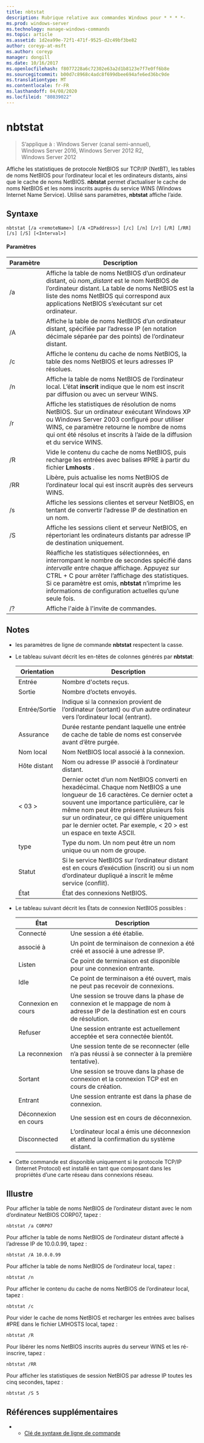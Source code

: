 ```yaml
---
title: nbtstat
description: Rubrique relative aux commandes Windows pour * * * *-
ms.prod: windows-server
ms.technology: manage-windows-commands
ms.topic: article
ms.assetid: 1d2ea99e-72f1-471f-9525-d2c49bf3be82
author: coreyp-at-msft
ms.author: coreyp
manager: dongill
ms.date: 10/16/2017
ms.openlocfilehash: f8077228a6c72302e63a2d1b8123e7f7e0ff6b8e
ms.sourcegitcommit: b00d7c8968c4adc8f699dbee694afe6ed36bc9de
ms.translationtype: MT
ms.contentlocale: fr-FR
ms.lasthandoff: 04/08/2020
ms.locfileid: "80839022"
---
```

# <a name="nbtstat"></a>nbtstat

>S’applique à : Windows Server (canal semi-annuel), Windows Server 2016, Windows Server 2012 R2, Windows Server 2012

Affiche les statistiques de protocole NetBIOS sur TCP/IP (NetBT), les tables de noms NetBIOS pour l’ordinateur local et les ordinateurs distants, ainsi que le cache de noms NetBIOS. **nbtstat** permet d’actualiser le cache de noms NetBIOS et les noms inscrits auprès du service WINS (Windows Internet Name Service). Utilisé sans paramètres, **nbtstat** affiche l’aide. 

## <a name="syntax"></a>Syntaxe

```
nbtstat [/a <remoteName>] [/A <IPaddress>] [/c] [/n] [/r] [/R] [/RR] [/s] [/S] [<Interval>]
```

#### <a name="parameters"></a>Paramètres

|    Paramètre    |                                                                                                                         Description                                                                                                                         |
|-----------------|-------------------------------------------------------------------------------------------------------------------------------------------------------------------------------------------------------------------------------------------------------------|
| /a <remoteName> |    Affiche la table de noms NetBIOS d’un ordinateur distant, où *nom_distant* est le nom NetBIOS de l’ordinateur distant. La table de noms NetBIOS est la liste des noms NetBIOS qui correspond aux applications NetBIOS s’exécutant sur cet ordinateur.     |
| /A <IPaddress>  |                                                           Affiche la table de noms NetBIOS d’un ordinateur distant, spécifiée par l’adresse IP (en notation décimale séparée par des points) de l’ordinateur distant.                                                            |
|       /c        |                                                                        Affiche le contenu du cache de noms NetBIOS, la table des noms NetBIOS et leurs adresses IP résolues.                                                                         |
|       /n        |                                            Affiche la table de noms NetBIOS de l’ordinateur local. L’état **inscrit** indique que le nom est inscrit par diffusion ou avec un serveur WINS.                                             |
|       /r        |      Affiche les statistiques de résolution de noms NetBIOS. Sur un ordinateur exécutant Windows XP ou Windows Server 2003 configuré pour utiliser WINS, ce paramètre retourne le nombre de noms qui ont été résolus et inscrits à l’aide de la diffusion et du service WINS.       |
|       /R        |                                                                      Vide le contenu du cache de noms NetBIOS, puis recharge les entrées avec balises #PRE à partir du fichier **Lmhosts** .                                                                      |
|       /RR       |                                                                           Libère, puis actualise les noms NetBIOS de l’ordinateur local qui est inscrit auprès des serveurs WINS.                                                                            |
|       /s        |                                                                          Affiche les sessions clientes et serveur NetBIOS, en tentant de convertir l’adresse IP de destination en un nom.                                                                           |
|       /S        |                                                                          Affiche les sessions client et serveur NetBIOS, en répertoriant les ordinateurs distants par adresse IP de destination uniquement.                                                                          |
|   <Interval>    | Réaffiche les statistiques sélectionnées, en interrompant le nombre de secondes spécifié dans *intervalle* entre chaque affichage. Appuyez sur CTRL + C pour arrêter l’affichage des statistiques. Si ce paramètre est omis, **nbtstat** n’imprime les informations de configuration actuelles qu’une seule fois. |
|       /?        |                                                                                                            Affiche l'aide à l'invite de commandes.                                                                                                             |

## <a name="remarks"></a>Notes

-   les paramètres de ligne de commande **nbtstat** respectent la casse.

-   Le tableau suivant décrit les en-têtes de colonnes générés par **nbtstat**:

    |Orientation|Description|
    |------|--------|
    |Entrée|Nombre d'octets reçus.|
    |Sortie|Nombre d’octets envoyés.|
    |Entrée/Sortie|Indique si la connexion provient de l’ordinateur (sortant) ou d’un autre ordinateur vers l’ordinateur local (entrant).|
    |Assurance|Durée restante pendant laquelle une entrée de cache de table de noms est conservée avant d’être purgée.|
    |Nom local|Nom NetBIOS local associé à la connexion.|
    |Hôte distant|Nom ou adresse IP associé à l’ordinateur distant.|
    |< 03 >|Dernier octet d’un nom NetBIOS converti en hexadécimal. Chaque nom NetBIOS a une longueur de 16 caractères. Ce dernier octet a souvent une importance particulière, car le même nom peut être présent plusieurs fois sur un ordinateur, ce qui diffère uniquement par le dernier octet. Par exemple, < 20 > est un espace en texte ASCII.|
    |type|Type du nom. Un nom peut être un nom unique ou un nom de groupe.|
    |Statut|Si le service NetBIOS sur l’ordinateur distant est en cours d’exécution (inscrit) ou si un nom d’ordinateur dupliqué a inscrit le même service (conflit).|
    |État|État des connexions NetBIOS.|

-   Le tableau suivant décrit les États de connexion NetBIOS possibles :

    |État|Description|
    |-----|--------|
    |Connecté|Une session a été établie.|
    |associé à|Un point de terminaison de connexion a été créé et associé à une adresse IP.|
    |Listen|Ce point de terminaison est disponible pour une connexion entrante.|
    |Idle|Ce point de terminaison a été ouvert, mais ne peut pas recevoir de connexions.|
    |Connexion en cours|Une session se trouve dans la phase de connexion et le mappage de nom à adresse IP de la destination est en cours de résolution.|
    |Refuser|Une session entrante est actuellement acceptée et sera connectée bientôt.|
    |La reconnexion|Une session tente de se reconnecter (elle n’a pas réussi à se connecter à la première tentative).|
    |Sortant|Une session se trouve dans la phase de connexion et la connexion TCP est en cours de création.|
    |Entrant|Une session entrante est dans la phase de connexion.|
    |Déconnexion en cours|Une session est en cours de déconnexion.|
    |Disconnected|L’ordinateur local a émis une déconnexion et attend la confirmation du système distant.|

-   Cette commande est disponible uniquement si le protocole TCP/IP (Internet Protocol) est installé en tant que composant dans les propriétés d’une carte réseau dans connexions réseau.

## <a name="examples"></a><a name=BKMK_Examples></a>Illustre
Pour afficher la table de noms NetBIOS de l’ordinateur distant avec le nom d’ordinateur NetBIOS CORP07, tapez :

```
nbtstat /a CORP07
```

Pour afficher la table de noms NetBIOS de l’ordinateur distant affecté à l’adresse IP de 10.0.0.99, tapez :

```
nbtstat /A 10.0.0.99
```

Pour afficher la table de noms NetBIOS de l’ordinateur local, tapez :

```
nbtstat /n
```

Pour afficher le contenu du cache de noms NetBIOS de l’ordinateur local, tapez :

```
nbtstat /c
```

Pour vider le cache de noms NetBIOS et recharger les entrées avec balises #PRE dans le fichier LMHOSTS local, tapez :

```
nbtstat /R
```

Pour libérer les noms NetBIOS inscrits auprès du serveur WINS et les ré-inscrire, tapez :

```
nbtstat /RR
```

Pour afficher les statistiques de session NetBIOS par adresse IP toutes les cinq secondes, tapez :

```
nbtstat /S 5
```

## <a name="additional-references"></a>Références supplémentaires

-   - [Clé de syntaxe de ligne de commande](command-line-syntax-key.md)


